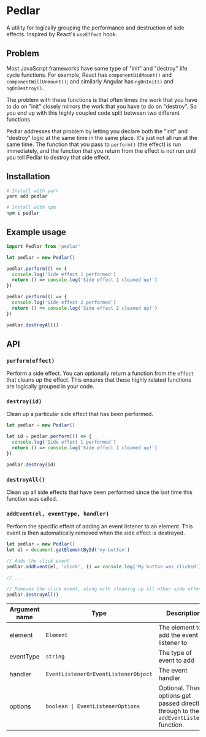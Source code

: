 # Pedlar

A utility for logically grouping the performance and destruction of side effects. Inspired by React's `useEffect` hook.

## Problem

Most JavaScript frameworks have some type of "init" and "destroy" life cycle functions. For example, React has `componentDidMount()` and `componentWillUnmount()`; and similarly Angular has `ngOnInit()` and `ngOnDestroy()`.

The problem with these functions is that often times the work that you have to do on "init" closely mirrors the work that you have to do on "destroy". So you end up with this highly coupled code split between two different functions.

Pedlar addresses that problem by letting you declare both the "init" and "destroy" logic at the same time in the same place. It's just not all run at the same time. The function that you pass to `perform()` (the effect) is run immediately, and the function that you return from the effect is not run until you tell Pedlar to destroy that side effect.

## Installation

```bash
# Install with yarn
yarn add pedlar

# Install with npm
npm i pedlar
```

## Example usage

```js
import Pedlar from 'pedlar'

let pedlar = new Pedlar()

pedlar.perform(() => {
  console.log('Side effect 1 performed')
  return () => console.log('Side effect 1 cleaned up!')
})

pedlar.perform(() => {
  console.log('Side effect 2 performed')
  return () => console.log('Side effect 2 cleaned up!')
})

pedlar.destroyAll()
```

## API

### `perform(effect)`

Perform a side effect. You can optionally return a function from the `effect` that cleans up the effect. This ensures that these highly related functions are logically grouped in your code.

### `destroy(id)`

Clean up a particular side effect that has been performed.

```js
let pedlar = new Pedlar()

let id = pedlar.perform(() => {
  console.log('Side effect 1 performed')
  return () => console.log('Side effect 1 cleaned up!')
})

pedlar.destroy(id)
```

### `destroyAll()`

Clean up all side effects that have been performed since the last time this function was called.

### `addEvent(el, eventType, handler)`

Perform the specific effect of adding an event listener to an element. This event is then automatically removed when the side effect is destroyed.

```js
let pedlar = new Pedlar()
let el = document.getElementById('my-button')

// Adds the click event
pedlar.addEvent(el, 'click', () => console.log('My button was clicked'))

// ...

// Removes the click event, along with cleaning up all other side effects
pedlar.destroyAll()
```

| Argument name | Type                                 | Description                                                                             |
| ------------- | ------------------------------------ | --------------------------------------------------------------------------------------- |
| element       | `Element`                            | The element to add the event listener to                                                |
| eventType     | `string`                             | The type of event to add                                                                |
| handler       | `EventListenerOrEventListenerObject` | The event handler                                                                       |
| options       | `boolean \| EventListenerOptions`    | Optional. These options get passed directly through to the `addEventListener` function. |
